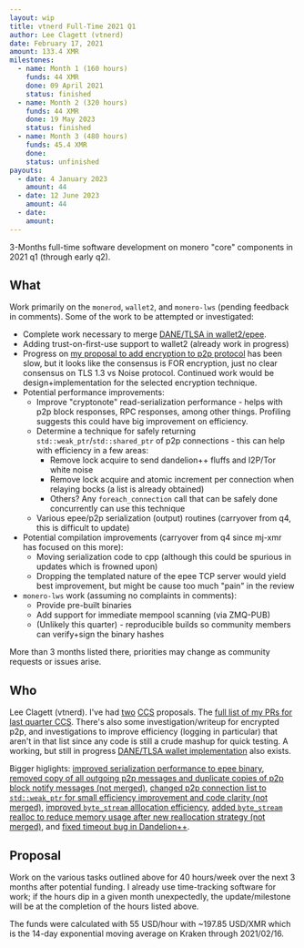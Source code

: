 ```yaml
---
layout: wip
title: vtnerd Full-Time 2021 Q1
author: Lee Clagett (vtnerd)
date: February 17, 2021
amount: 133.4 XMR
milestones:
  - name: Month 1 (160 hours)
    funds: 44 XMR
    done: 09 April 2021
    status: finished
  - name: Month 2 (320 hours)
    funds: 44 XMR
    done: 19 May 2023
    status: finished
  - name: Month 3 (480 hours)
    funds: 45.4 XMR
    done:
    status: unfinished
payouts:
  - date: 4 January 2023
    amount: 44
  - date: 12 June 2023
    amount: 44
  - date:
    amount:
---
```


3-Months full-time software development on monero "core" components in 2021 q1 (through early q2).

## What
Work primarily on the `monerod`, `wallet2`, and `monero-lws` (pending feedback in comments). Some of the work to be attempted or investigated:

  - Complete work necessary to merge [DANE/TLSA in wallet2/epee](https://github.com/vtnerd/monero/tree/improve/dane_tlsa).
  - Adding trust-on-first-use support to wallet2 (already work in progress)
  - Progress on [my proposal to add encryption to p2p protocol](https://github.com/monero-project/monero/issues/7078) has been slow, but it looks like the consensus is FOR encryption, just no clear consensus on TLS 1.3 vs Noise protocol. Continued work would be design+implementation for the selected encryption technique.
  - Potential performance improvements:
    - Improve "cryptonote" read-serialization performance - helps with p2p block responses, RPC responses, among other things. Profiling suggests this could have big improvement on efficiency.
    - Determine a technique for safely returning `std::weak_ptr`/`std::shared_ptr` of p2p connections - this can help with efficiency in a few areas:
      - Remove lock acquire to send dandelion++ fluffs and I2P/Tor white noise
      - Remove lock acquire and atomic increment per connection when relaying bocks (a list is already obtained)
      - Others? Any `foreach_connection` call that can be safely done concurrently can use this technique
    - Various epee/p2p serialization (output) routines (carryover from q4, this is difficult to update)
  - Potential compilation improvements (carryover from q4 since mj-xmr has focused on this more):
    - Moving serialization code to cpp (although this could be spurious in updates which is frowned upon)
    - Dropping the templated nature of the epee TCP server would yield best improvement, but might be cause too much "pain" in the review
  - `monero-lws` work (assuming no complaints in comments):
    - Provide pre-built binaries
    - Add support for immediate mempool scanning (via ZMQ-PUB)
    - (Unlikely this quarter) - reproducible builds so community members can verify+sign the binary hashes

More than 3 months listed there, priorities may change as community requests or issues arise.

## Who

Lee Clagett (vtnerd). I've had [two](https://ccs.getmonero.org/proposals/vtnerd-tor-tx-broadcasting.html) [CCS](https://ccs.getmonero.org/proposals/vtnerd-2020-q4.html) proposals. The [full list of my PRs for last quarter CCS](https://github.com/monero-project/monero/pulls?q=is%3Apr+author%3Avtnerd+created%3A%3E2020-10-27). There's also some investigation/writeup for encrypted p2p, and investigations to improve efficiency (logging in particular) that aren't in that list since any code is still a crude mashup for quick testing. A working, but still in progress [DANE/TLSA wallet implementation](https://github.com/vtnerd/monero/tree/improve/dane_tlsa) also exists.

Bigger higlights: [improved serialization performance to epee binary](https://github.com/monero-project/monero/pull/7009), [removed copy of all outgoing p2p messages and duplicate copies of p2p block notify messages (not merged)](https://github.com/monero-project/monero/pull/7136), [changed p2p connection list to `std::weak_ptr` for small efficiency improvement and code clarity (not merged)](https://github.com/monero-project/monero/pull/7345), [improved `byte_stream` alllocation efficiency](https://github.com/monero-project/monero/pull/7003), [added `byte_stream` realloc to reduce memory usage after new reallocation strategy (not merged)](https://github.com/monero-project/monero/pull/7005), and [fixed timeout bug in Dandelion++](https://github.com/monero-project/monero/pull/7021).

## Proposal

Work on the various tasks outlined above for 40 hours/week over the next 3 months after potential funding. I already use time-tracking software for work; if the hours dip in a given month unexpectedly, the update/milestone will be at the completion of the hours listed above.

The funds were calculated with 55 USD/hour with ~197.85 USD/XMR which is the 14-day exponential moving average on Kraken through 2021/02/16.
